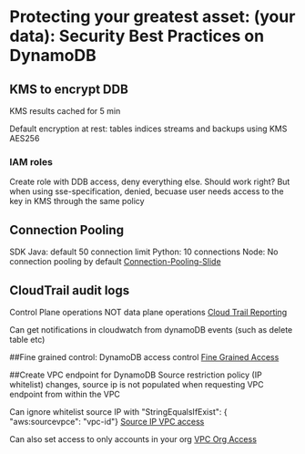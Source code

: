 # Protecting your greatest asset: (your data): Security Best Practices on DynamoDB

## KMS to encrypt DDB

KMS results cached for 5 min

Default encryption at rest: tables indices streams and backups using KMS AES256

### IAM roles

Create role with DDB access, deny everything else. Should work right?
But when using sse-specification, denied, becuase user needs access to the key in KMS through the same policy

## Connection Pooling
SDK Java: default 50 connection limit
Python: 10 connections
Node: No connection pooling by default
[Connection-Pooling-Slide](./connection-pooling.jpg)

## CloudTrail audit logs
Control Plane operations
NOT data plane operations
[Cloud Trail Reporting](./cloud-trail-reporting.jpg)

Can get notifications in cloudwatch from dynamoDB events (such as delete table etc)

##Fine grained control:
DynamoDB access control
[Fine Grained Access](./fine-grained-access.jpg)

##Create VPC endpoint for DynamoDB
Source restriction policy (IP whitelist) changes, source ip is not populated when requesting VPC endpoint from within the VPC

Can ignore whitelist source IP with "StringEqualsIfExist": { "aws:sourcevpce": "vpc-id"}
[Source IP VPC access](./source-ip-vpc-access.jpg)

Can also set access to only accounts in your org
[VPC Org Access](./vpc-org-access.jpg)

